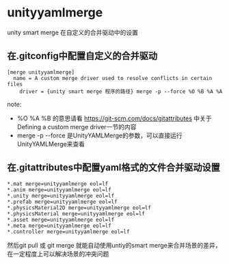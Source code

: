 # unityyamlmerge
unity smart merge 在自定义的合并驱动中的设置

## 在.gitconfig中配置自定义的合并驱动

``` 
[merge unityyamlmerge]
  name = A custom merge driver used to resolve conflicts in certain files
	driver = {unity smart merge 程序的路径} merge -p --force %O %B %A %A
``` 
note:

* %O %A %B 的意思请看 https://git-scm.com/docs/gitattributes 中关于Defining a custom merge driver一节的内容
* merge -p --force 是UnityYAMLMerge的参数，可以直接运行UnityYAMLMerge来查看
 
## 在.gitattributes中配置yaml格式的文件合并驱动设置

``` 
*.mat merge=unityyamlmerge eol=lf
*.anim merge=unityyamlmerge eol=lf
*.unity merge=unityyamlmerge eol=lf
*.prefab merge=unityyamlmerge eol=lf
*.physicsMaterial2D merge=unityyamlmerge eol=lf
*.physicsMaterial merge=unityyamlmerge eol=lf
*.asset merge=unityyamlmerge eol=lf
*.meta merge=unityyamlmerge eol=lf
*.controller merge=unityyamlmerge eol=lf

``` 

然后git pull 或 git merge 就能自动使用untiy的smart merge来合并场景的差异，在一定程度上可以解决场景的冲突问题
